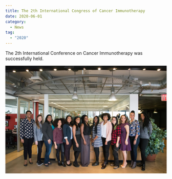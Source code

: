 ```yaml
---
title: The 2th International Congress of Cancer Immunotherapy
date: 2020-06-01
category:
  - News
tag:
  - "2020"
---
```


The 2th International Conference on Cancer Immunotherapy was successfully held.

<!-- more -->

![Group photo](/assets/image/groupphoto.jpg)